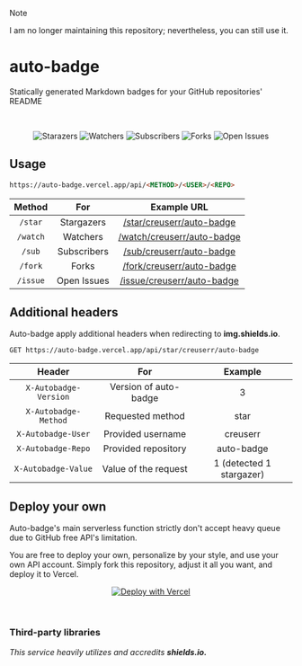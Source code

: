 > [!NOTE]
> I am no longer maintaining this repository; nevertheless, you can still use it.

# auto-badge
Statically generated Markdown badges for your GitHub repositories' README

<br><div align="center">

![Starazers](https://auto-badge.vercel.app/api/star/creuserr/auto-badge)
![Watchers](https://auto-badge.vercel.app/api/watch/creuserr/auto-badge)
![Subscribers](https://auto-badge.vercel.app/api/sub/creuserr/auto-badge)
![Forks](https://auto-badge.vercel.app/api/fork/creuserr/auto-badge)
![Open Issues](https://auto-badge.vercel.app/api/issue/creuserr/auto-badge)

</div>

## Usage

```html
https://auto-badge.vercel.app/api/<METHOD>/<USER>/<REPO>
```

| Method | For | Example URL |
|:-----:|:-----:|:-----:|
| `/star` | Stargazers | [/star/creuserr/auto-badge](https://auto-badge.vercel.app/api/star/creuserr/auto-badge) |
| `/watch` | Watchers | [/watch/creuserr/auto-badge](https://auto-badge.vercel.app/api/watch/creuserr/auto-badge) |
| `/sub` | Subscribers | [/sub/creuserr/auto-badge](https://auto-badge.vercel.app/api/sub/creuserr/auto-badge) |
| `/fork` | Forks | [/fork/creuserr/auto-badge](https://auto-badge.vercel.app/api/fork/creuserr/auto-badge) |
| `/issue` | Open Issues | [/issue/creuserr/auto-badge](https://auto-badge.vercel.app/api/issue/creuserr/auto-badge) |

## Additional headers
Auto-badge apply additional headers when redirecting to **img.shields.io**.

```http
GET https://auto-badge.vercel.app/api/star/creuserr/auto-badge
```

| Header | For | Example |
|:------:|:---:|:-------:|
| `X-Autobadge-Version` | Version of auto-badge | 3 |
| `X-Autobadge-Method` | Requested method | star |
| `X-Autobadge-User` | Provided username | creuserr |
| `X-Autobadge-Repo` | Provided repository | auto-badge |
| `X-Autobadge-Value` | Value of the request | 1 (detected 1 stargazer) |

## Deploy your own
Auto-badge's main serverless function strictly don't accept heavy queue due to GitHub free API's limitation.

You are free to deploy your own, personalize by your style, and use your own API account. Simply fork this repository, adjust it all you want, and deploy it to Vercel.

<div align="center">

[![Deploy with Vercel](https://vercel.com/button)](https://vercel.com/new/clone?repository-url=https%3A%2F%2Fgithub.com%2Fcreuserr%2Fauto-badge%2Ftree%2Fmain)

</div><br>

### Third-party libraries

*This service heavily utilizes and accredits __shields.io.__*
